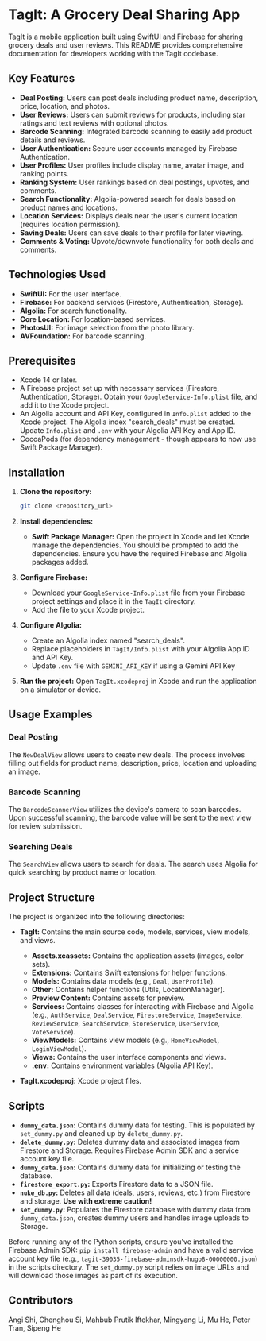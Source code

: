 # TagIt: A Grocery Deal Sharing App

TagIt is a mobile application built using SwiftUI and Firebase for sharing grocery deals and user reviews.  This README provides comprehensive documentation for developers working with the TagIt codebase.

## Key Features

* **Deal Posting:** Users can post deals including product name, description, price, location, and photos.
* **User Reviews:** Users can submit reviews for products, including star ratings and text reviews with optional photos.
* **Barcode Scanning:** Integrated barcode scanning to easily add product details and reviews.
* **User Authentication:** Secure user accounts managed by Firebase Authentication.
* **User Profiles:** User profiles include display name, avatar image, and ranking points.
* **Ranking System:** User rankings based on deal postings, upvotes, and comments.
* **Search Functionality:** Algolia-powered search for deals based on product names and locations.
* **Location Services:** Displays deals near the user's current location (requires location permission).
* **Saving Deals:** Users can save deals to their profile for later viewing.
* **Comments & Voting:** Upvote/downvote functionality for both deals and comments.

## Technologies Used

* **SwiftUI:**  For the user interface.
* **Firebase:** For backend services (Firestore, Authentication, Storage).
* **Algolia:** For search functionality.
* **Core Location:** For location-based services.
* **PhotosUI:** For image selection from the photo library.
* **AVFoundation:** For barcode scanning.

## Prerequisites

* Xcode 14 or later.
* A Firebase project set up with necessary services (Firestore, Authentication, Storage).  Obtain your `GoogleService-Info.plist` file, and add it to the Xcode project.
* An Algolia account and API Key, configured in `Info.plist` added to the Xcode project.  The Algolia index "search_deals" must be created.  Update `Info.plist` and `.env` with your Algolia API Key and App ID.
* CocoaPods (for dependency management - though appears to now use Swift Package Manager).


## Installation

1. **Clone the repository:**
   ```bash
   git clone <repository_url>
   ```

2. **Install dependencies:**
   * **Swift Package Manager:** Open the project in Xcode and let Xcode manage the dependencies.  You should be prompted to add the dependencies.  Ensure you have the required Firebase and Algolia packages added.

3. **Configure Firebase:**
   * Download your `GoogleService-Info.plist` file from your Firebase project settings and place it in the `TagIt` directory.
   * Add the file to your Xcode project.


4. **Configure Algolia:**
   * Create an Algolia index named "search_deals".
   * Replace placeholders in `TagIt/Info.plist` with your Algolia App ID and API Key.
   * Update `.env` file with `GEMINI_API_KEY` if using a Gemini API Key


5. **Run the project:** Open `TagIt.xcodeproj` in Xcode and run the application on a simulator or device.

## Usage Examples

### Deal Posting

The `NewDealView` allows users to create new deals.  The process involves filling out fields for product name, description, price, location and uploading an image.

### Barcode Scanning

The `BarcodeScannerView` utilizes the device's camera to scan barcodes.  Upon successful scanning, the barcode value will be sent to the next view for review submission.


### Searching Deals

The `SearchView` allows users to search for deals.  The search uses Algolia for quick searching by product name or location.


## Project Structure

The project is organized into the following directories:

* **TagIt:** Contains the main source code, models, services, view models, and views.
    * **Assets.xcassets:** Contains the application assets (images, color sets).
    * **Extensions:** Contains Swift extensions for helper functions.
    * **Models:** Contains data models (e.g., `Deal`, `UserProfile`).
    * **Other:** Contains helper functions (Utils, LocationManager).
    * **Preview Content:** Contains assets for preview.
    * **Services:** Contains classes for interacting with Firebase and Algolia (e.g., `AuthService`, `DealService`, `FirestoreService`, `ImageService`, `ReviewService`, `SearchService`, `StoreService`, `UserService`, `VoteService`).
    * **ViewModels:** Contains view models (e.g., `HomeViewModel`, `LoginViewModel`).
    * **Views:** Contains the user interface components and views.
    * **.env:** Contains environment variables (Algolia API Key).

* **TagIt.xcodeproj:** Xcode project files.


## Scripts

* **`dummy_data.json`:** Contains dummy data for testing.  This is populated by `set_dummy.py` and cleaned up by `delete_dummy.py`.
* **`delete_dummy.py`:** Deletes dummy data and associated images from Firestore and Storage.  Requires Firebase Admin SDK and a service account key file.
* **`dummy_data.json`:**  Contains dummy data for initializing or testing the database.
* **`firestore_export.py`:** Exports Firestore data to a JSON file.
* **`nuke_db.py`:** Deletes all data (deals, users, reviews, etc.) from Firestore and storage. **Use with extreme caution!**
* **`set_dummy.py`:** Populates the Firestore database with dummy data from `dummy_data.json`, creates dummy users and handles image uploads to Storage.

Before running any of the Python scripts, ensure you've installed the Firebase Admin SDK: `pip install firebase-admin` and have a valid service account key file (e.g., `tagit-39035-firebase-adminsdk-hugo8-00000000.json`) in the scripts directory.  The `set_dummy.py` script relies on image URLs and will download those images as part of its execution.

## Contributors

Angi Shi, Chenghou Si, Mahbub Prutik Iftekhar, Mingyang Li, Mu He, Peter Tran, Sipeng He


